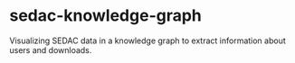 # sedac-knowledge-graph
Visualizing SEDAC data in a knowledge graph to extract information about users and downloads. 
